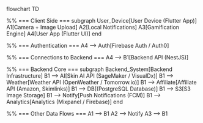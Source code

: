 flowchart TD

%% === Client Side ===
subgraph User_Device[User Device (Flutter App)]
    A1[Camera + Image Upload]
    A2[Local Notifications]
    A3[Gamification Engine]
    A4[User App (Flutter UI)]
end

%% === Authentication ===
A4 --> Auth[Firebase Auth / Auth0]

%% === Connections to Backend ===
A4 --> B1[Backend API (NestJS)]

%% === Backend Core ===
subgraph Backend_System[Backend Infrastructure]
    B1 --> AI[Skin AI API (SageMaker / VisualDx)]
    B1 --> Weather[Weather API (OpenWeather / Tomorrow.io)]
    B1 --> Affiliate[Affiliate API (Amazon, Skimlinks)]
    B1 --> DB[(PostgreSQL Database)]
    B1 --> S3[S3 Image Storage]
    B1 --> Notify[Push Notifications (FCM)]
    B1 --> Analytics[Analytics (Mixpanel / Firebase)]
end

%% === Other Data Flows ===
A1 --> B1
A2 --> Notify
A3 --> B1
